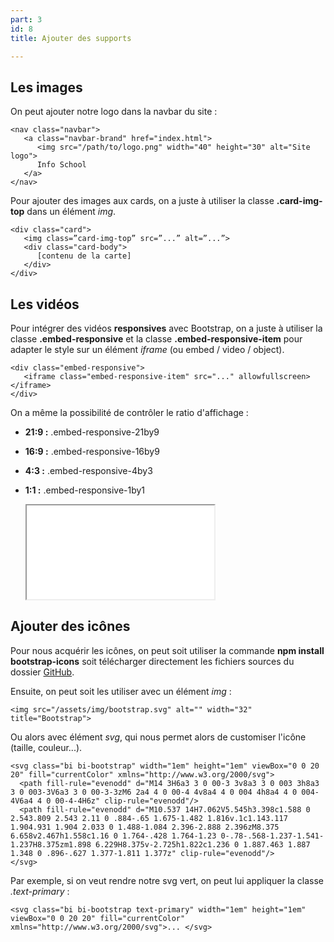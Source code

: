```yaml
---
part: 3
id: 8
title: Ajouter des supports

---
```

## Les images

On peut ajouter notre logo dans la navbar du site :

    <nav class="navbar">
       <a class="navbar-brand" href="index.html">
          <img src="/path/to/logo.png" width="40" height="30" alt="Site logo">
          Info School
       </a>
    </nav>

Pour ajouter des images aux cards, on a juste à utiliser la classe **.card-img-top** dans un élément _img_.

    <div class="card">
       <img class=”card-img-top” src=”...” alt=”...”>
       <div class="card-body">
          [contenu de la carte]
       </div>
    </div>

## Les vidéos

Pour intégrer des vidéos **responsives** avec Bootstrap, on a juste à utiliser la classe **.embed-responsive** et la classe **.embed-responsive-item** pour adapter le style sur un élément _iframe_ (ou embed / video / object).

    <div class="embed-responsive">
       <iframe class="embed-responsive-item" src="..." allowfullscreen> </iframe>
    </div>

On a même la possibilité de contrôler le ratio d'affichage :

* **21:9 :** .embed-responsive-21by9
* **16:9 :** .embed-responsive-16by9
* **4:3 :** .embed-responsive-4by3
* **1:1 :** .embed-responsive-1by1

    <div class="embed-responsive embed-responsive-16by9">
    <iframe class="embed-responsive-item" src="..." allowfullscreen> </iframe>
    </div>

## Ajouter des icônes

Pour nous acquérir les icônes, on peut soit utiliser la commande **npm install bootstrap-icons** soit télécharger directement les fichiers sources du dossier [GitHub](https://github.com/twbs/icons).

Ensuite, on peut soit les utiliser avec un élément _img_ :

    <img src="/assets/img/bootstrap.svg" alt="" width="32" title="Bootstrap">

Ou alors avec élément _svg_, qui nous permet alors de customiser l'icône (taille, couleur...).

    <svg class="bi bi-bootstrap" width="1em" height="1em" viewBox="0 0 20 20" fill="currentColor" xmlns="http://www.w3.org/2000/svg">
      <path fill-rule="evenodd" d="M14 3H6a3 3 0 00-3 3v8a3 3 0 003 3h8a3 3 0 003-3V6a3 3 0 00-3-3zM6 2a4 4 0 00-4 4v8a4 4 0 004 4h8a4 4 0 004-4V6a4 4 0 00-4-4H6z" clip-rule="evenodd"/>
      <path fill-rule="evenodd" d="M10.537 14H7.062V5.545h3.398c1.588 0 2.543.809 2.543 2.11 0 .884-.65 1.675-1.482 1.816v.1c1.143.117 1.904.931 1.904 2.033 0 1.488-1.084 2.396-2.888 2.396zM8.375 6.658v2.467h1.558c1.16 0 1.764-.428 1.764-1.23 0-.78-.568-1.237-1.541-1.237H8.375zm1.898 6.229H8.375v-2.725h1.822c1.236 0 1.887.463 1.887 1.348 0 .896-.627 1.377-1.811 1.377z" clip-rule="evenodd"/>
    </svg>

Par exemple, si on veut rendre notre svg vert, on peut lui appliquer la classe _.text-primary_ :

    <svg class="bi bi-bootstrap text-primary" width="1em" height="1em" viewBox="0 0 20 20" fill="currentColor" xmlns="http://www.w3.org/2000/svg">... </svg>
